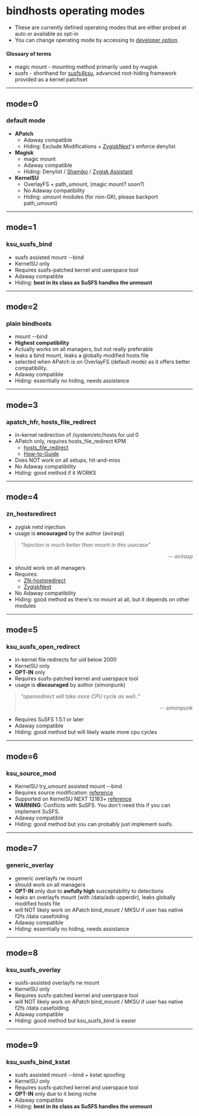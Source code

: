 # bindhosts operating modes
- These are currently defined operating modes that are either probed at auto or available as opt-in
- You can change operating mode by accessing to [developer option](https://github.com/bindhosts/bindhosts/issues/10#issue-2703531116).

#### Glossary of terms
 - magic mount - mounting method primarily used by magisk
 - susfs - shorthand for [susfs4ksu](https://gitlab.com/simonpunk/susfs4ksu), advanced root-hiding framework provided as a kernel patchset

---

## mode=0
### default mode
 - **APatch** 
   - Adaway compatible
   - Hiding: Exclude Modifications + [ZygiskNext](https://github.com/Dr-TSNG/ZygiskNext)'s enforce denylist
 - **Magisk** 
   - magic mount  
   - Adaway compatible  
   - Hiding: Denylist / [Shamiko](https://github.com/LSPosed/LSPosed.github.io/releases) / [Zygisk Assistant](https://github.com/snake-4/Zygisk-Assistant)  
 - **KernelSU** 
   - OverlayFS + path_umount, (magic mount? soon?)
   - No Adaway compatibility  
   - Hiding: umount modules (for non-GKI, please backport path_umount)

---

## mode=1
### ksu_susfs_bind
- susfs assisted mount --bind
- KernelSU only  
- Requires susfs-patched kernel and userspace tool  
- Adaway compatible  
- Hiding: **best in its class as SuSFS handles the unmount**

---

## mode=2
### plain bindhosts
- mount --bind
- **Highest compatibility**
- Actually works on all managers, but not really preferable
- leaks a bind mount, leaks a globally modified hosts file  
- selected when APatch is on OverlayFS (default mode) as it offers better compatibility.
- Adaway compatible
- Hiding: essentially no hiding, needs assistance

---

## mode=3
### apatch_hfr, hosts_file_redirect
- in-kernel redirection of /system/etc/hosts for uid 0
- APatch only, requires hosts_file_redirect KPM  
  - [hosts_file_redirect](https://github.com/AndroidPatch/kpm/blob/main/src/hosts_file_redirect/)  
  - [How-to-Guide](https://github.com/bindhosts/bindhosts/issues/3)
- Does NOT work on all setups, hit-and-miss  
- No Adaway compatibility  
- Hiding: good method if it WORKS

---

## mode=4
### zn_hostsredirect
- zygisk netd injection
- usage is **encouraged** by the author (aviraxp)
> *"Injection is much better than mount in this usecase"* <div align="right"><em>-- aviraxp</em></div>
- should work on all managers  
- Requires:  
  - [ZN-hostsredirect](https://github.com/aviraxp/ZN-hostsredirect)  
  - [ZygiskNext](https://github.com/Dr-TSNG/ZygiskNext)  
- No Adaway compatibility  
- Hiding: good method as there's no mount at all, but it depends on other modules

---

## mode=5
### ksu_susfs_open_redirect
- in-kernel file redirects for uid below 2000
- KernelSU only 
- **OPT-IN** only 
- Requires susfs-patched kernel and userspace tool  
- usage is **discouraged** by author (simonpunk)
> *"openredirect will take more CPU cycle as well.."* <div align="right"><em>-- simonpunk</em></div>
- Requires SuSFS 1.5.1 or later  
- Adaway compatible
- Hiding: good method but will likely waste more cpu cycles

---

## mode=6
### ksu_source_mod
- KernelSU try_umount assisted mount --bind
- Requires source modification: [reference](https://github.com/tiann/KernelSU/commit/2b2b0733d7c57324b742c017c302fc2c411fe0eb)  
- Supported on KernelSU NEXT 12183+ [reference](https://github.com/rifsxd/KernelSU-Next/commit/9f30b48e559fb5ddfd088c933af147714841d673)
- **WARNING**: Conflicts with SuSFS. You don't need this if you can implement SuSFS.
- Adaway compatible
- Hiding: good method but you can probably just implement susfs.

---

## mode=7
### generic_overlay
- generic overlayfs rw mount
- should work on all managers  
- **OPT-IN** only due to **awfully high** susceptability to detections
- leaks an overlayfs mount (with /data/adb upperdir), leaks globally modified hosts file
- will NOT likely work on APatch bind_mount / MKSU if user has native f2fs /data casefolding
- Adaway compatible
- Hiding: essentially no hiding, needs assistance

---

## mode=8
### ksu_susfs_overlay
- susfs-assisted overlayfs rw mount
- KernelSU only  
- Requires susfs-patched kernel and userspace tool
- will NOT likely work on APatch bind_mount / MKSU if user has native f2fs /data casefolding
- Adaway compatible
- Hiding: good method but ksu_susfs_bind is easier

---

## mode=9
### ksu_susfs_bind_kstat
- susfs assisted mount --bind + kstat spoofing
- KernelSU only  
- Requires susfs-patched kernel and userspace tool  
- **OPT-IN** only due to it being niche
- Adaway compatible  
- Hiding: **best in its class as SuSFS handles the unmount**


